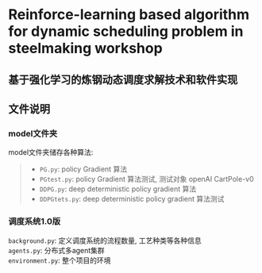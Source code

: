 # Reinforce-learning based algorithm for dynamic scheduling problem in steelmaking workshop
基于强化学习的炼钢动态调度求解技术和软件实现
------

## 文件说明
### model文件夹
model文件夹储存各种算法:  
> * `PG.py`: policy Gradient 算法  
> * `PGtest.py`: policy Gradient 算法测试, 测试对象 openAI CartPole-v0  
> * `DDPG.py`: deep deterministic policy gradient 算法  
> * `DDPGtets.py`: deep deterministic policy gradient 算法测试  

### 调度系统1.0版
`background.py`: 定义调度系统的流程数量, 工艺种类等各种信息  
`agents.py`: 分布式多agent集群  
`environment.py`: 整个项目的环境  
